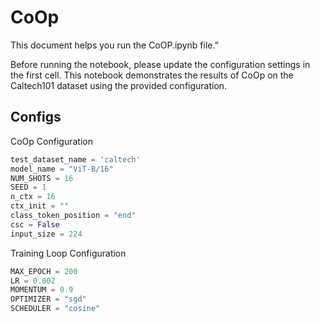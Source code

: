 # CoOp
This document helps you run the CoOP.ipynb file.”

Before running the notebook, please update the configuration settings in the first cell.
This notebook demonstrates the results of CoOp on the Caltech101 dataset using the provided configuration.

## Configs

CoOp Configuration
```python
test_dataset_name = 'caltech' 
model_name = "ViT-B/16"
NUM_SHOTS = 16
SEED = 1
n_ctx = 16 
ctx_init = "" 
class_token_position = "end"  
csc = False 
input_size = 224 
```
Training Loop Configuration
```python
MAX_EPOCH = 200
LR = 0.002
MOMENTUM = 0.9
OPTIMIZER = "sgd"
SCHEDULER = "cosine"
```

